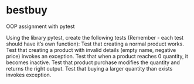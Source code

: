 # bestbuy
OOP assignment with pytest

Using the library pytest, create the following tests (Remember - each test should have it’s own function):
Test that creating a normal product works.
Test that creating a product with invalid details (empty name, negative price) invokes an exception.
Test that when a product reaches 0 quantity, it becomes inactive.
Test that product purchase modifies the quantity and returns the right output.
Test that buying a larger quantity than exists invokes exception.
